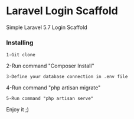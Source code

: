 # Laravel Login Scaffold

Simple Laravel 5.7 Login Scaffold

### Installing
```
1-Git clone
```
2-Run command "Composer Install"
```
3-Define your database connection in .env file
```
4-Run command "php artisan migrate"
```
5-Run command "php artisan serve"
```

Enjoy it ;)


